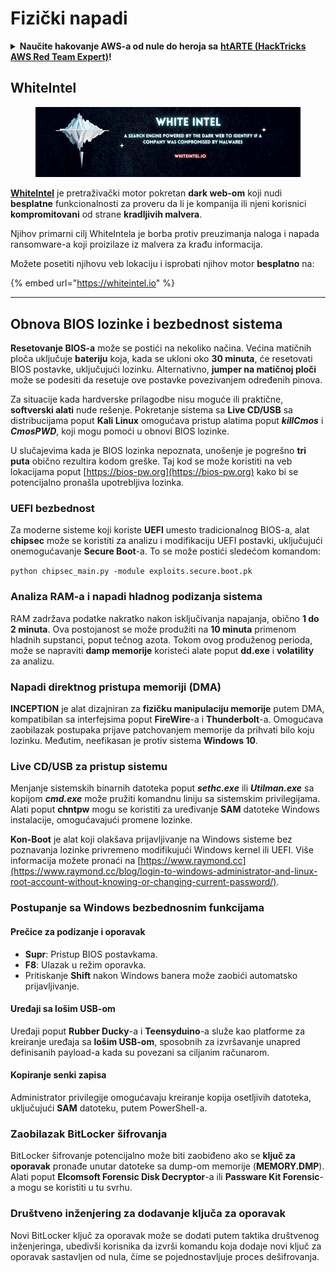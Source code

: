 # Fizički napadi

<details>

<summary><strong>Naučite hakovanje AWS-a od nule do heroja sa</strong> <a href="https://training.hacktricks.xyz/courses/arte"><strong>htARTE (HackTricks AWS Red Team Expert)</strong></a><strong>!</strong></summary>

Drugi načini podrške HackTricks-u:

* Ako želite da vidite **vašu kompaniju reklamiranu na HackTricks-u** ili **preuzmete HackTricks u PDF formatu** proverite [**PLANOVE ZA PRIJAVU**](https://github.com/sponsors/carlospolop)!
* Nabavite [**zvanični PEASS & HackTricks swag**](https://peass.creator-spring.com)
* Otkrijte [**Porodicu PEASS**](https://opensea.io/collection/the-peass-family), našu kolekciju ekskluzivnih [**NFT-ova**](https://opensea.io/collection/the-peass-family)
* **Pridružite se** 💬 [**Discord grupi**](https://discord.gg/hRep4RUj7f) ili [**telegram grupi**](https://t.me/peass) ili nas **pratite** na **Twitteru** 🐦 [**@carlospolopm**](https://twitter.com/hacktricks_live)**.**
* **Podelite svoje hakovanje trikove slanjem PR-ova na** [**HackTricks**](https://github.com/carlospolop/hacktricks) i [**HackTricks Cloud**](https://github.com/carlospolop/hacktricks-cloud) github repozitorijume.

</details>

## WhiteIntel

<figure><img src=".gitbook/assets/image (1224).png" alt=""><figcaption></figcaption></figure>

[**WhiteIntel**](https://whiteintel.io) je pretraživački motor pokretan **dark web-om** koji nudi **besplatne** funkcionalnosti za proveru da li je kompanija ili njeni korisnici **kompromitovani** od strane **kradljivih malvera**.

Njihov primarni cilj WhiteIntela je borba protiv preuzimanja naloga i napada ransomware-a koji proizilaze iz malvera za krađu informacija.

Možete posetiti njihovu veb lokaciju i isprobati njihov motor **besplatno** na:

{% embed url="https://whiteintel.io" %}

---

## Obnova BIOS lozinke i bezbednost sistema

**Resetovanje BIOS-a** može se postići na nekoliko načina. Većina matičnih ploča uključuje **bateriju** koja, kada se ukloni oko **30 minuta**, će resetovati BIOS postavke, uključujući lozinku. Alternativno, **jumper na matičnoj ploči** može se podesiti da resetuje ove postavke povezivanjem određenih pinova.

Za situacije kada hardverske prilagodbe nisu moguće ili praktične, **softverski alati** nude rešenje. Pokretanje sistema sa **Live CD/USB** sa distribucijama poput **Kali Linux** omogućava pristup alatima poput **_killCmos_** i **_CmosPWD_**, koji mogu pomoći u obnovi BIOS lozinke.

U slučajevima kada je BIOS lozinka nepoznata, unošenje je pogrešno **tri puta** obično rezultira kodom greške. Taj kod se može koristiti na veb lokacijama poput [https://bios-pw.org](https://bios-pw.org) kako bi se potencijalno pronašla upotrebljiva lozinka.

### UEFI bezbednost

Za moderne sisteme koji koriste **UEFI** umesto tradicionalnog BIOS-a, alat **chipsec** može se koristiti za analizu i modifikaciju UEFI postavki, uključujući onemogućavanje **Secure Boot**-a. To se može postići sledećom komandom:

`python chipsec_main.py -module exploits.secure.boot.pk`

### Analiza RAM-a i napadi hladnog podizanja sistema

RAM zadržava podatke nakratko nakon isključivanja napajanja, obično **1 do 2 minuta**. Ova postojanost se može produžiti na **10 minuta** primenom hladnih supstanci, poput tečnog azota. Tokom ovog produženog perioda, može se napraviti **damp memorije** koristeći alate poput **dd.exe** i **volatility** za analizu.

### Napadi direktnog pristupa memoriji (DMA)

**INCEPTION** je alat dizajniran za **fizičku manipulaciju memorije** putem DMA, kompatibilan sa interfejsima poput **FireWire**-a i **Thunderbolt**-a. Omogućava zaobilazak postupaka prijave patchovanjem memorije da prihvati bilo koju lozinku. Međutim, neefikasan je protiv sistema **Windows 10**.

### Live CD/USB za pristup sistemu

Menjanje sistemskih binarnih datoteka poput **_sethc.exe_** ili **_Utilman.exe_** sa kopijom **_cmd.exe_** može pružiti komandnu liniju sa sistemskim privilegijama. Alati poput **chntpw** mogu se koristiti za uređivanje **SAM** datoteke Windows instalacije, omogućavajući promene lozinke.

**Kon-Boot** je alat koji olakšava prijavljivanje na Windows sisteme bez poznavanja lozinke privremeno modifikujući Windows kernel ili UEFI. Više informacija možete pronaći na [https://www.raymond.cc](https://www.raymond.cc/blog/login-to-windows-administrator-and-linux-root-account-without-knowing-or-changing-current-password/).

### Postupanje sa Windows bezbednosnim funkcijama

#### Prečice za podizanje i oporavak

- **Supr**: Pristup BIOS postavkama.
- **F8**: Ulazak u režim oporavka.
- Pritiskanje **Shift** nakon Windows banera može zaobići automatsko prijavljivanje.

#### Uređaji sa lošim USB-om

Uređaji poput **Rubber Ducky**-a i **Teensyduino**-a služe kao platforme za kreiranje uređaja sa **lošim USB-om**, sposobnih za izvršavanje unapred definisanih payload-a kada su povezani sa ciljanim računarom.

#### Kopiranje senki zapisa

Administrator privilegije omogućavaju kreiranje kopija osetljivih datoteka, uključujući **SAM** datoteku, putem PowerShell-a.

### Zaobilazak BitLocker šifrovanja

BitLocker šifrovanje potencijalno može biti zaobiđeno ako se **ključ za oporavak** pronađe unutar datoteke sa dump-om memorije (**MEMORY.DMP**). Alati poput **Elcomsoft Forensic Disk Decryptor**-a ili **Passware Kit Forensic**-a mogu se koristiti u tu svrhu.

### Društveno inženjering za dodavanje ključa za oporavak

Novi BitLocker ključ za oporavak može se dodati putem taktika društvenog inženjeringa, ubedivši korisnika da izvrši komandu koja dodaje novi ključ za oporavak sastavljen od nula, čime se pojednostavljuje proces dešifrovanja.
